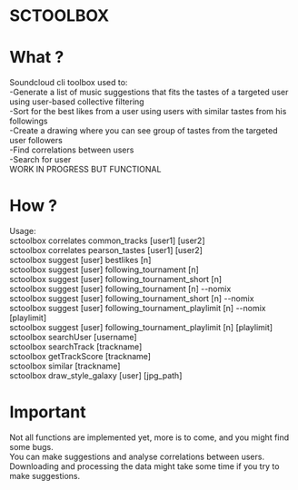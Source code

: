 # SCTOOLBOX
# What ?
Soundcloud cli toolbox used to:<br />
-Generate a list of music suggestions that fits the tastes of a targeted user using user-based collective filtering <br />
-Sort for the best likes from a user using users with similar tastes from his followings <br />
-Create a drawing where you can see group of tastes from the targeted user followers <br />
-Find correlations between users <br />
-Search for user <br />
WORK IN PROGRESS BUT FUNCTIONAL <br />
# How ?

Usage:<br />
sctoolbox correlates common_tracks [user1] [user2]<br />
sctoolbox correlates pearson_tastes [user1] [user2]<br />
sctoolbox suggest [user] bestlikes [n]<br />
sctoolbox suggest [user] following_tournament [n]<br />
sctoolbox suggest [user] following_tournament_short [n]<br />
sctoolbox suggest [user] following_tournament [n] --nomix<br />
sctoolbox suggest [user] following_tournament_short [n] --nomix<br />
sctoolbox suggest [user] following_tournament_playlimit [n] --nomix [playlimit]<br />
sctoolbox suggest [user] following_tournament_playlimit [n] [playlimit]<br />
sctoolbox searchUser [username] <br />
sctoolbox searchTrack [trackname] <br />
sctoolbox getTrackScore [trackname] <br />
sctoolbox similar [trackname] <br />
sctoolbox draw_style_galaxy [user] [jpg_path] <br />


# Important
Not all functions are implemented yet, more is to come, and you might find some bugs. <br />
You can make suggestions and analyse correlations between users. Downloading and processing
the data might take some time if you try to make suggestions.
